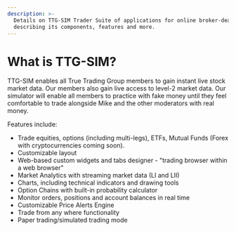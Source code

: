 ```yaml
---
description: >-
  Details on TTG-SIM Trader Suite of applications for online broker-dealers
  describing its components, features and more.
---
```


# What is TTG-SIM?

TTG-SIM enables all True Trading Group members to gain instant live stock market data. Our members also gain live access to level-2 market data. Our simulator will enable all members to practice with fake money until they feel comfortable to trade alongside Mike and the other moderators with real money.

Features include:

* Trade equities, options \(including multi-legs\), ETFs, Mutual Funds \(Forex with cryptocurrencies coming soon\).
* Customizable layout 
* Web-based custom widgets and tabs designer - "trading browser within a web browser" 
* Market Analytics with streaming market data \(LI and LII\)
* Charts, including technical indicators and drawing tools
* Option Chains with built-in probability calculator
* Monitor orders, positions and account balances in real time
* Customizable Price Alerts Engine
* Trade from any where functionality
* Paper trading/simulated trading mode 

<!-- {% embed url="https://www.youtube.com/watch?v=yS12523JVN8" caption="" %} -->

